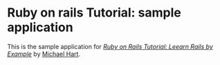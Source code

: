 # Ruby on rails Tutorial: sample application

This is the sample application for
[*Ruby on Rails Tutorial: Leearn Rails by Example*](http://railstutorial.org/)
by [Michael Hart](http://michaelhartl.com/).
